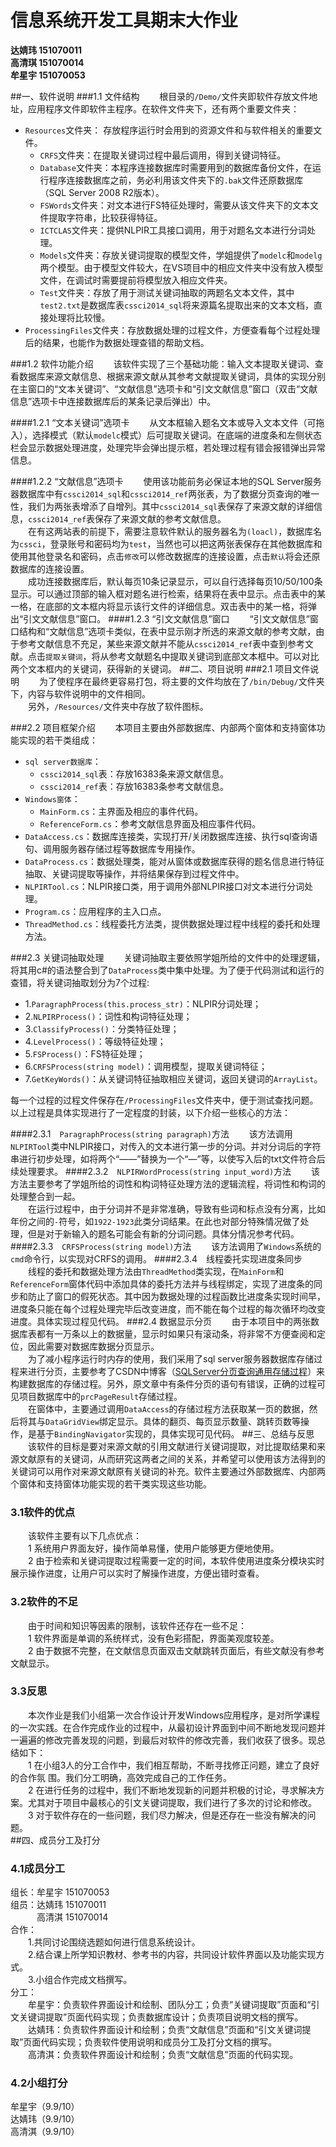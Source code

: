 # 信息系统开发工具期末大作业

**达婧玮 151070011  
高清琪 151070014  
牟星宇 151070053**

##一、软件说明
###1.1 文件结构
　　根目录的`/Demo/`文件夹即软件存放文件地址，应用程序文件即软件主程序。在软件文件夹下，还有两个重要文件夹：

* `Resources`文件夹： 存放程序运行时会用到的资源文件和与软件相关的重要文件。
	* `CRFS`文件夹：在提取关键词过程中最后调用，得到关键词特征。
	* `Database`文件夹：本程序连接数据库时需要用到的数据库备份文件，在运行程序连接数据库之前，务必利用该文件夹下的`.bak`文件还原数据库（SQL Server 2008 R2版本）。
	* `FSWords`文件夹：对文本进行FS特征处理时，需要从该文件夹下的文本文件提取字符串，比较获得特征。
	* `ICTCLAS`文件夹：提供NLPIR工具接口调用，用于对题名文本进行分词处理。
	* `Models`文件夹：存放关键词提取的模型文件，学姐提供了`modelc`和`modelg`两个模型。由于模型文件较大，在VS项目中的相应文件夹中没有放入模型文件，在调试时需要提前将模型放入相应文件夹。
	* `Test`文件夹：存放了用于测试关键词抽取的两题名文本文件，其中`test2.txt`是数据库表`cssci2014_sql`将来源篇名提取出来的文本文档，直接处理将比较慢。
* `ProcessingFiles`文件夹：存放数据处理的过程文件，方便查看每个过程处理后的结果，也能作为数据处理查错的帮助文档。

###1.2 软件功能介绍
　　该软件实现了三个基础功能：输入文本提取关键词、查看数据库来源文献信息、根据来源文献从其参考文献提取关键词，具体的实现分别在主窗口的“文本关键词”、“文献信息”选项卡和“引文文献信息”窗口（双击“文献信息”选项卡中连接数据库后的某条记录后弹出）中。

####1.2.1 “文本关键词”选项卡
　　从文本框输入题名文本或导入文本文件（可拖入），选择模式（默认`modelc`模式）后可提取关键词。在底端的进度条和左侧状态栏会显示数据处理进度，处理完毕会弹出提示框，若处理过程有错会报错弹出异常信息。

####1.2.2 “文献信息”选项卡
　　使用该功能前务必保证本地的SQL Server服务器数据库中有`cssci2014_sql`和`cssci2014_ref`两张表，为了数据分页查询的唯一性，我们为两张表增添了自增列。其中`cssci2014_sql`表保存了来源文献的详细信息，`cssci2014_ref`表保存了来源文献的参考文献信息。   
　　在有这两站表的前提下，需要注意软件默认的服务器名为`(loacl)`，数据库名为`cssci`，登录账号和密码均为`test`，当然也可以把这两张表保存在其他数据库和使用其他登录名和密码，点击`修改`可以修改数据库的连接设置，点击`默认`将会还原数据库的连接设置。    
　　成功连接数据库后，默认每页10条记录显示，可以自行选择每页10/50/100条显示。可以通过顶部的输入框对题名进行检索，结果将在表中显示。点击表中的某一格，在底部的文本框内将显示该行文件的详细信息。双击表中的某一格，将弹出“引文文献信息”窗口。
####1.2.3 “引文文献信息”窗口
　　“引文文献信息”窗口结构和“文献信息”选项卡类似，在表中显示刚才所选的来源文献的参考文献，由于参考文献信息不充足，某些来源文献并不能从`cssci2014_ref`表中查到参考文献。点击`提取关键词`，将从参考文献题名中提取关键词到底部文本框中。可以对比两个文本框内的关键词，获得新的关键词。
##二、项目说明
###2.1 项目文件说明
　　为了使程序在最终更容易打包，将主要的文件均放在了`/bin/Debug/`文件夹下，内容与软件说明中的文件相同。    
　　另外，`/Resources/`文件夹中存放了软件图标。

###2.2 项目框架介绍
　　本项目主要由外部数据库、内部两个窗体和支持窗体功能实现的若干类组成：

* `sql server数据库`：
	* `cssci2014_sql`表：存放16383条来源文献信息。
	* `cssci2014_ref`表：存放16383条参考文献信息。
* `Windows窗体`：
	+ `MainForm.cs`：主界面及相应的事件代码。
	+ `ReferenceForm.cs`：参考文献信息界面及相应事件代码。
* `DataAccess.cs`：数据库连接类，实现打开/关闭数据库连接、执行sql查询语句、调用服务器存储过程等数据库专用操作。
* `DataProcess.cs`：数据处理类，能对从窗体或数据库获得的题名信息进行特征抽取、关键词提取等操作，并将结果保存到过程文件中。
* `NLPIRTool.cs`：NLPIR接口类，用于调用外部NLPIR接口对文本进行分词处理。
* `Program.cs`：应用程序的主入口点。
* `ThreadMethod.cs`：线程委托方法类，提供数据处理过程中线程的委托和处理方法。

###2.3 关键词抽取处理
　　关键词抽取主要依照学姐所给的文件中的处理逻辑，将其用c#的语法整合到了`DataProcess`类中集中处理。为了便于代码测试和运行的查错，将关键词抽取划分为7个过程:    

* 1.`ParagraphProcess(this.process_str)`：NLPIR分词处理；
* 2.`NLPIRProcess()`：词性和构词特征处理；
* 3.`ClassifyProcess()`：分类特征处理；
* 4.`LevelProcess()`：等级特征处理；
* 5.`FSProcess()`：FS特征处理；
* 6.`CRFSProcess(string model)`：调用模型，提取关键词特征；
* 7.`GetKeyWords()`：从关键词特征抽取相应关键词，返回关键词的`ArrayList`。

每一个过程的过程文件保存在`/ProcessingFiles`文件夹中，便于测试查找问题。以上过程是具体实现进行了一定程度的封装，以下介绍一些核心的方法：

####2.3.1　`ParagraphProcess(string paragraph)`方法
　　该方法调用`NLPIRTool`类中NLPIR接口，对传入的文本进行第一步的分词。并对分词后的字符串进行初步处理，如将两个“——”替换为一个“—”等，以使写入后的txt文件符合后续处理要求。
####2.3.2　`NLPIRWordProcess(string input_word)`方法
　　该方法主要参考了学姐所给的词性和构词特征处理方法的逻辑流程，将词性和构词的处理整合到一起。  
　　在运行过程中，由于分词并不是非常准确，导致有些词和标点没有分离，比如年份之间的`-`符号，如`1922-1923`此类分词结果。在此也对部分特殊情况做了处理，但是对于新输入的题名可能会有新的分词问题。具体分情况参考代码。
####2.3.3　`CRFSProcess(string model)`方法
　　该方法调用了`Windows`系统的`cmd`命令行，以实现对CRFS的调用。
####2.3.4　线程委托实现进度条同步
　　线程的委托和数据处理方法由`ThreadMethod`类实现，在`MainForm`和`ReferenceForm`窗体代码中添加具体的委托方法并与线程绑定，实现了进度条的同步和防止了窗口的假死状态。其中因为数据处理的过程函数比进度条实现时间早，进度条只能在每个过程处理完毕后改变进度，而不能在每个过程的每次循环均改变进度。具体实现过程见代码。
###2.4 数据显示分页
　　由于本项目中的两张数据库表都有一万条以上的数据量，显示时如果只有滚动条，将非常不方便查阅和定位，因此需要对数据库数据分页显示。    
　　为了减小程序运行时内存的使用，我们采用了sql server服务器数据库存储过程来进行分页，主要参考了CSDN中博客（[SQLServer分页查询通用存储过程](https://blog.csdn.net/fcrpg2005/article/details/1512707)）来构建数据库的存储过程。另外，原文章中有条件分页的语句有错误，正确的过程可见项目数据库中的`prcPageResult`存储过程。    
　　在窗体中，主要通过调用`DataAccess`的存储过程方法获取某一页的数据，然后将其与`DataGridView`绑定显示。具体的翻页、每页显示数量、跳转页数等操作，是基于`BindingNavigator`实现的，具体实现可见代码。
##三、总结与反思
&emsp;&#8195;该软件的目标是要对来源文献的引用文献进行关键词提取，对比提取结果和来源文献原有的关键词，从而研究这两者之间的关系，并希望可以使用该方法得到的关键词可以用作对来源文献原有关键词的补充。软件主要通过外部数据库、内部两个窗体和支持窗体功能实现的若干类实现这些功能。
### 3.1软件的优点
&emsp;&#8195;该软件主要有以下几点优点：</br>
&emsp;&#8195;1 系统用户界面友好，操作简单易懂，使用户能够更方便地使用。</br>
&emsp;&#8195;2 由于检索和关键词提取过程需要一定的时间，本软件使用进度条分模块实时展示操作进度，让用户可以实时了解操作进度，方便出错时查看。</br>
### 3.2软件的不足
&emsp;&#8195;由于时间和知识等因素的限制，该软件还存在一些不足：</br>
&emsp;&#8195;1 软件界面是单调的系统样式，没有色彩搭配，界面美观度较差。</br>
&emsp;&#8195;2 由于数据不完整，在文献信息页面双击文献跳转页面后，有些文献没有参考文献显示。</br>
### 3.3反思
&emsp;&#8195;本次作业是我们小组第一次合作设计开发Windows应用程序，是对所学课程的一次实践。在合作完成作业的过程中，从最初设计界面到中间不断地发现问题并一遍遍的修改完善发现的问题，到最后对软件的修改完善，我们收获了很多。现总结如下：</br>
&emsp;&#8195;1 在小组3人的分工合作中，我们相互帮助，不断寻找修正问题，建立了良好的合作氛
围。我们分工明确，高效完成自己的工作任务。</br>
&emsp;&#8195;2 在进行任务的过程中，我们不断地发现新的问题并积极的讨论，寻求解决方案。尤其对于项目中最核心的引文关键词提取，我们进行了多次的讨论和修改。</br>
&emsp;&#8195;3 对于软件存在的一些问题，我们尽力解决，但是还存在一些没有解决的问题。</br>
##四、成员分工及打分
### 4.1成员分工
组长：牟星宇 151070053</br>
组员：达婧玮 151070011</br>
&emsp;&#8195;&emsp;高清淇 151070014</br>
合作：</br>
&emsp;&#8195;1.共同讨论围绕选题如何进行信息系统设计。</br>
&emsp;&#8195;2.结合课上所学知识教材、参考书的内容，共同设计软件界面以及功能实现方式。</br>
&emsp;&#8195;3.小组合作完成文档撰写。</br>
分工：</br>
&emsp;&#8195;牟星宇：负责软件界面设计和绘制、团队分工；负责“关键词提取”页面和“引文关键词提取”页面代码实现；负责数据库设计；负责项目说明文档的撰写。</br>
&emsp;&#8195;达婧玮：负责软件界面设计和绘制；负责“文献信息”页面和“引文关键词提取”页面代码实现；负责软件使用说明和成员分工及打分文档的撰写。</br>
&emsp;&#8195;高清淇：负责软件界面设计和绘制；负责“文献信息”页面的代码实现。</br>

### 4.2小组打分
牟星宇（9.9/10）</br>
达婧玮（9.9/10）</br>
高清淇（9.9/10）</br>